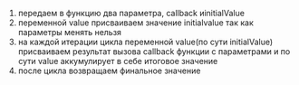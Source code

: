 1. передаем в функцию два параметра, callback иinitialValue
2. переменной value присваиваем значение initialvalue так как параметры менять нельзя
3. на каждой итерации цикла переменной  value(по сути initialValue)  присваиваем результат вызова callback функции с параметрами и по сути value аккумулирует в себе итоговое значение
4. после цикла возвращаем финальное значение